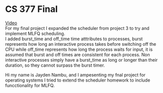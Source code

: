 # CS 377 Final

[Video](https://github.com/JaydenNambu/JaydenNambuCS377Final/new/master)\
For my final project I expanded the scheduler from project 3 to try and implement MLFQ scheduling.\
I added burst_time and off_time time atttributes to processes, burst represents how long an interactive process takes before switching off the CPU 
while off_time represents how long the process waits for input, it is assumed that burst and off times are consistent for each process.
Non interactive processes simply have a burst_time as long or longer than their duration, so they cannot surpass the burst timer.




Hi my name is Jayden Nambu, and I ampesenting my fnal project for operating systems
I tried to extend the scheduler homework to include funcctionality for MLFQ.
